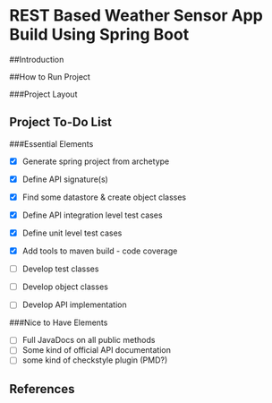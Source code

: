 # REST Based Weather Sensor App Build Using Spring Boot

##Introduction

##How to Run Project

###Project Layout

## Project To-Do List
###Essential Elements
- [X] Generate spring project from archetype
- [X] Define API signature(s)
- [X] Find some datastore & create object classes
- [X] Define API integration level test cases
- [X] Define unit level test cases
- [X] Add tools to maven build - code coverage
- [ ] Develop test classes
- [ ] Develop object classes
- [ ] Develop API implementation


###Nice to Have Elements
- [ ] Full JavaDocs on all public methods
- [ ] Some kind of official API documentation
- [ ] some kind of checkstyle plugin (PMD?)

## References

